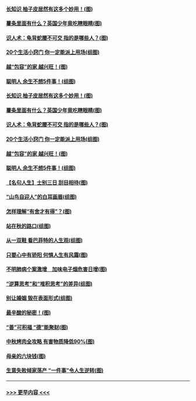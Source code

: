 #### [长知识 柚子皮居然有这多个妙用！(图)](../pages/p8/907425.md?t=09171301) 
#### [薯条里面有什么？英国少年竟吃瞎眼睛(图)](../pages/p8/907381.md?t=09171301) 
#### [识人术：龟背蛇腰不可交 指的是哪些人？(图)](../pages/p8/907503.md?t=09171301) 
#### [20个生活小窍门 你一定能派上用场(组图)](../pages/p8/907510.md?t=09171301) 
#### [越“包容”的家 越兴旺！(图)](../pages/p8/907328.md?t=09171301) 
#### [聪明人 余生不想5件事！(组图)](../pages/p8/907364.md?t=09171301) 
#### [长知识 柚子皮居然有这多个妙用！(图)](../pages/p8/907425.md?t=09171301) 
#### [薯条里面有什么？英国少年竟吃瞎眼睛(图)](../pages/p8/907381.md?t=09171301) 
#### [识人术：龟背蛇腰不可交 指的是哪些人？(图)](../pages/p8/907503.md?t=09171301) 
#### [20个生活小窍门 你一定能派上用场(组图)](../pages/p8/907510.md?t=09171301) 
#### [越“包容”的家 越兴旺！(图)](../pages/p8/907328.md?t=09171301) 
#### [聪明人 余生不想5件事！(组图)](../pages/p8/907364.md?t=09171301) 
#### [【名句人生】士别三日 刮目相待(图)](../pages/p8/906988.md?t=09171301) 
#### [“山鸟自迎人”的白耳画眉(组图)](../pages/p8/907332.md?t=09171301) 
#### [怎样理解“有舍才有得”？(图)](../pages/p8/906872.md?t=09171301) 
#### [站在秋的路口(组图)](../pages/p8/906914.md?t=09171301) 
#### [从一双鞋 看巴菲特的人生观(组图)](../pages/p8/907311.md?t=09171301) 
#### [只要心中有骄阳 何惧人生有风霜(图)](../pages/p8/907320.md?t=09171301) 
#### [不明肺病个案激增　加味电子烟危害日增(图)](../pages/p8/907307.md?t=09171301) 
#### [“逆算思考”和“堆积思考”的差异(组图)](../pages/p8/907229.md?t=09171301) 
#### [别让婚姻 毁在表面形式(组图)](../pages/p8/907118.md?t=09171301) 
#### [最辛酸的秘密！(图)](../pages/p8/906327.md?t=09171301) 
#### [“善”可积福 “德”能聚财(图)](../pages/p8/906906.md?t=09171301) 
#### [中秋烤肉全攻略 有害物质降低90%(图)](../pages/p8/907227.md?t=09171301) 
#### [母亲的六块钱(图)](../pages/p8/907107.md?t=09171301) 
#### [生意失败倾家荡产 “一件事”令人生逆转(图)](../pages/p8/907101.md?t=09171301) 

----
#### [ >>> 更早内容 <<< ](../indexes/p8-earlier.md)
